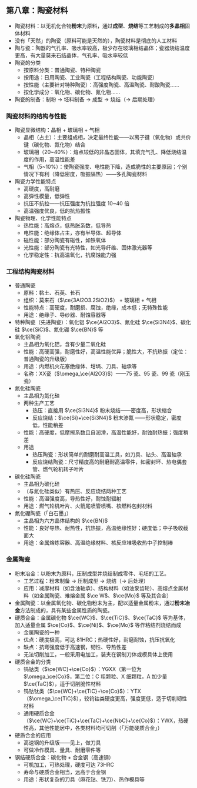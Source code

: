 ## 第八章：陶瓷材料

- 陶瓷材料：以无机化合物**粉末**为原料，通过**成型**、**烧结**等工艺制成的**多晶相**固体材料
- 没有「天然」的陶瓷（原料可能是天然的），陶瓷材料是彻底的人工材料
- 陶与瓷：陶器的气孔率、吸水率较高，极少存在玻璃相结晶体；瓷器烧结温度更高，有大量莫来石结晶体，气孔率、吸水率较低
- 陶瓷的分类
  - 按原料分类：普通陶瓷、特种陶瓷
  - 按用途：日用陶瓷、工业陶瓷（工程结构陶瓷、功能陶瓷）
  - 按性能（主要针对特种陶瓷）：高强度陶瓷、高温陶瓷、耐酸陶瓷……
  - 按化学成分：氧化物、碳化物、氮化物……
- 陶瓷的制备：制粉 $\to$ 坯料制备 $\to$ 成型 $\to$ 烧结（$\to$ 后期处理）

### 陶瓷材料的结构与性能

- 陶瓷显微结构：晶相 + 玻璃相 + 气相
  - 晶相（占主）：主要组成相，决定最终性能——以离子键（氧化物）或共价键（碳化物、氮化物）结合
  - 玻璃相（20~40%）：熔点较低的非晶态固体，其填充气孔、降低烧结温度的作用，高温性能差
  - 气相（5~10%）：使陶瓷强度、电性能下降，造成脆性的主要原因；个别情况下有利（降低密度，吸振隔热）——多孔陶瓷材料
- 陶瓷力学性能特点
  - 高硬度，高耐磨
  - 高弹性模量，低弹性
  - 抗压不抗拉——抗压强度为抗拉强度 10~40 倍
  - 高温强度优良，低的抗热振性
- 陶瓷物理、化学性能特点
  - 热性能：高熔点，低热胀系数，低导热
  - 电性能：绝缘体占主，亦有半导体、超导体
  - 磁性能：部分陶瓷有磁性，如铁氧体
  - 光性能：部分陶瓷有光特性，如光导纤维、固体激光器等
  - 化学稳定性：抗高温氧化，抗腐蚀能力强

### 工程结构陶瓷材料

- 普通陶瓷
  - 原料：黏土、石英、长石
  - 组织：莫来石（$\ce{3Al2O3.2SiO2}$） + 玻璃相 + 气相
  - 性能特点：高硬度，耐磨损、腐蚀，绝缘，成本低；无特殊性能
  - 用途：绝缘子、导纱器、耐蚀容器等
- 特种陶瓷（先进陶瓷）：氧化铝 $\ce{Al2O3}$、氮化硅 $\ce{Si3N4}$、碳化硅 $\ce{SiC}$、氮化硼 $\ce{BN}$ 等
- 氧化铝陶瓷
  - 主晶相为氧化铝，含有少量二氧化硅
  - 性能：高硬高强，耐磨性好，高温性能优异；脆性大，不抗热振（定位：普通陶瓷的升级版）
  - 用途：内燃机火花塞绝缘体、坩埚、刀具、轴承等
  - 名称：XX瓷（$\omega_\ce{Al2O3}$）——75 瓷、95 瓷、99 瓷（刚玉瓷）
- 氮化硅陶瓷
  - 主晶相为氮化硅
  - 两种生产工艺
    - 热压：直接用 $\ce{Si3N4}$ 粉末烧结——密度高，形状缩合
    - 反应烧结：$\ce{Si}+\ce{Si3N4}$ 粉末渗氮 ——形状稳定，密度低，性能稍差
  - 性能：高硬度，低摩擦系数且自润滑，高温性能好，耐蚀耐热振；强度稍差
  - 用途
    - 热压陶瓷：形状简单的耐磨耐高温工具，如刀具、钻头、高温轴承
    - 反应烧结陶瓷：尺寸精度高的耐磨耐高温零件，如密封环、热电偶套管、燃气轮机转子叶片
- 碳化硅陶瓷
  - 主晶相为碳化硅
  - （与氮化硅类似）有热压、反应烧结两种工艺
  - 性能：高温强度高，导热性好，耐蚀耐辐射
  - 用途：燃气轮机叶片、火箭尾喷管喷嘴、核燃料包封材料
- 氮化硼陶瓷（「白石墨」）
  - 主晶相为六方晶体结构的 $\ce{BN}$
  - 性能：良好导热、耐热性，抗热振，高温绝缘性好；硬度低；中子吸收截面大
  - 用途：金属熔炼容器、高温绝缘材料、核反应堆吸收热中子控制棒

### 金属陶瓷

- 粉末冶金：以粉末为原料，压制成型并烧结制成零件、毛坯的工艺。
  - 工艺过程：粉末制备 $\to$ 压制成型 $\to$ 烧结（$\to$ 后处理）
  - 应用：减摩材料（如含油轴承）、结构材料（如油泵齿轮）、高熔点金属材料（如金属陶瓷、难熔金属 $\ce W$、$\ce{Mo}$ 等及其合金）
- 金属陶瓷：以金属氧化物、碳化物粉末为主，配以适量金属粉末，通过**粉末冶金**方法制成的，具有某些金属性质的陶瓷。
- 硬质合金：金属碳化物 $\ce{WC}$、$\ce{TiC}$、$\ce{TaC}$ 等为基体，加入适量金属 $\ce{Co}$、$\ce{Ni}$、$\ce{Mo}$ 等作粘结剂烧结而成
  - 金属陶瓷的一种
  - 优点：硬度极高，可达 81HRC；热硬性好，耐磨耐蚀，抗压抗氧化
  - 缺点：抗弯强度低于高速钢，韧性、导热性差
  - 无法切削加工，一般采用电加工，装夹在钢制刀体或模具体上使用
- 硬质合金的分类
  - 钨钴类（$\ce{WC}+\ce{Co}$）：YGXX（第一位为 $\omega_\ce{Co}$，第二位：C 粗颗粒、X 细颗粒，A 加少量 $\ce{TaC}$），适于切削脆性材料
  - 钨钴钛类（$\ce{WC}+\ce{TiC}+\ce{Co}$）：YTX（$\omega_\ce{TiC}$），较钨钴类硬度更高，强度更低，适于切削韧性材料
  - 通用硬质合金（$\ce{WC}+\ce{TiC}+\ce{TaC}+\ce{NbC}+\ce{Co}$）：YWX，热硬性高，其他性能居中，各类材料均可切削（「万能硬质合金」）
- 硬质合金的应用
  - 高速钢的升级版——见上，做刀具
  - 可做冷作模具、量具、耐磨零件等
- 钢结硬质合金：碳化物 + 合金钢（高速钢）
  - 可机加工，可热处理，硬度可达 73HRC
  - 寿命与硬质合金相当，远高于合金钢
  - 用途：形状复杂的刀具（麻花钻、铣刀）、热作模具等
